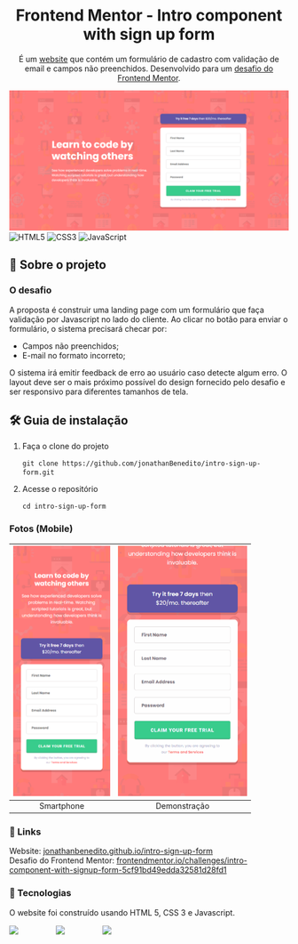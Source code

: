 <h1 align="center">
  Frontend Mentor - Intro component with sign up form
</h1>
<p align="center">
    É um <a href="https://jonathanbenedito.github.io/intro-sign-up-form/" target="_blank">website</a> que contém um formulário de cadastro com validação de email e campos não preenchidos. Desenvolvido para um <a href="https://www.frontendmentor.io/challenges/intro-component-with-signup-form-5cf91bd49edda32581d28fd1">desafio do Frontend Mentor</a>.
</p>

![demo](design/desktop-layout.png)
![HTML5](https://img.shields.io/badge/html5-%23E34F26.svg?style=for-the-badge&logo=html5&logoColor=white)
![CSS3](https://img.shields.io/badge/css3-%231572B6.svg?style=for-the-badge&logo=css3&logoColor=white)
![JavaScript](https://img.shields.io/badge/javascript-%23323330.svg?style=for-the-badge&logo=javascript&logoColor=%23F7DF1E)

## 💬 Sobre o projeto

### O desafio

A proposta é construir uma landing page com um formulário que faça validação por Javascript no lado do cliente. Ao clicar no botão para enviar o formulário, o sistema precisará checar por:

- Campos não preenchidos;
- E-mail no formato incorreto;

O sistema irá emitir feedback de erro ao usuário caso detecte algum erro. O layout deve ser o mais próximo possível do design fornecido pelo desafio e ser responsivo para diferentes tamanhos de tela.

## 🛠 Guia de instalação

1. Faça o clone do projeto
    ```
    git clone https://github.com/jonathanBenedito/intro-sign-up-form.git
    ```

2. Acesse o repositório
    ```
    cd intro-sign-up-form
    ```

### Fotos (Mobile)

| <img alt="news homepage mobile showcase" src="design/smartphone-layout.png" height="450" /> | <img alt="news homepage on tablet" src="design/demonstracao-validacao.gif" height="450"/> |
|:---:|:---:|
| Smartphone | Demonstração |

### 🔗 Links

Website: <a href="https://jonathanbenedito.github.io/intro-sign-up-form/">jonathanbenedito.github.io/intro-sign-up-form</a><br />
Desafio do Frontend Mentor: <a href="https://www.frontendmentor.io/challenges/intro-component-with-signup-form-5cf91bd49edda32581d28fd1">frontendmentor.io/challenges/intro-component-with-signup-form-5cf91bd49edda32581d28fd1</a>

### 🧱 Tecnologias

O website foi construído usando HTML 5, CSS 3 e Javascript.

<div style="display: flex; margin-top: 15px; gap: 20px;">
  <img src="https://cdn.jsdelivr.net/gh/devicons/devicon/icons/html5/html5-original-wordmark.svg" width="64" />
  <img src="https://cdn.jsdelivr.net/gh/devicons/devicon/icons/css3/css3-original-wordmark.svg" width="64" />
  <img src="https://cdn.jsdelivr.net/gh/devicons/devicon/icons/javascript/javascript-original.svg" width="64"/>        
</div>
